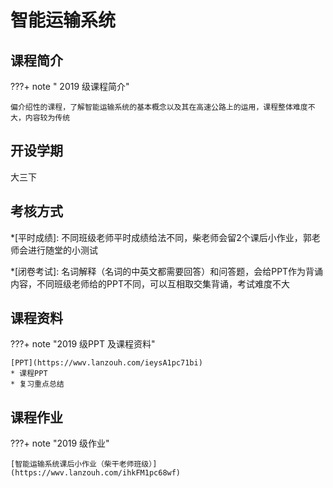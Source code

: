 # 智能运输系统

## 课程简介 

???+ note " 2019 级课程简介"

    偏介绍性的课程，了解智能运输系统的基本概念以及其在高速公路上的运用，课程整体难度不大，内容较为传统

## 开设学期

大三下

## 考核方式

*[平时成绩]: 不同班级老师平时成绩给法不同，柴老师会留2个课后小作业，郭老师会进行随堂的小测试

*[闭卷考试]: 名词解释（名词的中英文都需要回答）和问答题，会给PPT作为背诵内容，不同班级老师给的PPT不同，可以互相取交集背诵，考试难度不大

## 课程资料

???+ note "2019 级PPT 及课程资料"

    [PPT](https://wwv.lanzouh.com/ieysA1pc71bi)
    * 课程PPT
    * 复习重点总结

## 课程作业

???+ note "2019 级作业"

    [智能运输系统课后小作业（柴干老师班级）](https://wwv.lanzouh.com/ihkFM1pc68wf)

